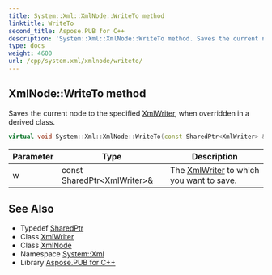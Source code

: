 ```yaml
---
title: System::Xml::XmlNode::WriteTo method
linktitle: WriteTo
second_title: Aspose.PUB for C++
description: 'System::Xml::XmlNode::WriteTo method. Saves the current node to the specified XmlWriter, when overridden in a derived class in C++.'
type: docs
weight: 4600
url: /cpp/system.xml/xmlnode/writeto/
---
```

## XmlNode::WriteTo method


Saves the current node to the specified [XmlWriter](../../xmlwriter/), when overridden in a derived class.

```cpp
virtual void System::Xml::XmlNode::WriteTo(const SharedPtr<XmlWriter> &w)=0
```


| Parameter | Type | Description |
| --- | --- | --- |
| w | const SharedPtr\<XmlWriter\>\& | The [XmlWriter](../../xmlwriter/) to which you want to save. |

## See Also

* Typedef [SharedPtr](../../../system/sharedptr/)
* Class [XmlWriter](../../xmlwriter/)
* Class [XmlNode](../)
* Namespace [System::Xml](../../)
* Library [Aspose.PUB for C++](../../../)
